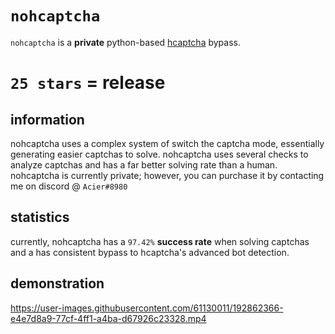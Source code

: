 # `nohcaptcha`
`nohcaptcha` is a **private** python-based [hcaptcha](https://hcaptcha.com) bypass.
# ``25 stars`` = **release**

## information
nohcaptcha uses a complex system of switch the captcha mode, essentially generating easier captchas to solve. nohcaptcha uses several checks to analyze captchas and has a far better solving rate than a human. nohcaptcha is currently private; however, you can purchase it by contacting me on discord @ ``Acier#8980``

## statistics
currently, nohcaptcha has a ``97.42%`` **success rate** when solving captchas and a has consistent bypass to hcaptcha's advanced bot detection.

## demonstration
https://user-images.githubusercontent.com/61130011/192862366-e4e7d8a9-77cf-4ff1-a4ba-d67926c23328.mp4

